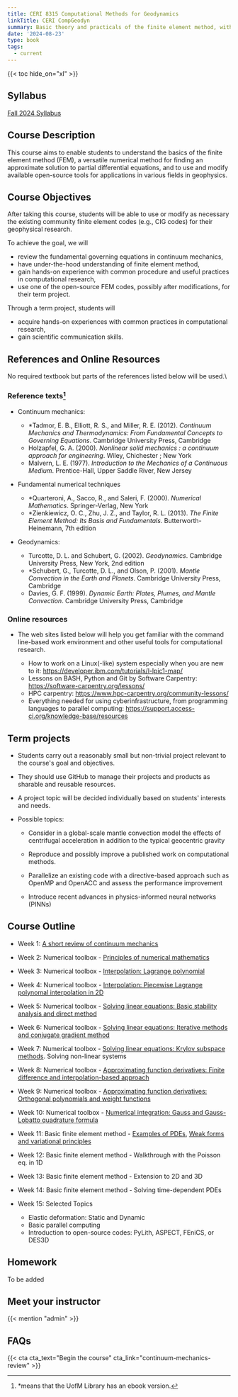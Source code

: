 ```yaml
---
title: CERI 8315 Computational Methods for Geodynamics
linkTitle: CERI CompGeodyn
summary: Basic theory and practicals of the finite element method, with applications for modeling geodynamic processes.
date: '2024-08-23'
type: book
tags:
  - current
---
```


<!-- {{< figure src="featured.jpg" >}} -->

{{< toc hide_on="xl" >}}

## Syllabus

[Fall 2024 Syllabus](/uploads/compgeodyn/CERI73158315_ComputationalMethods_Syllabus.pdf)

## Course Description

This course aims to enable students to understand the basics of the finite element method (FEM), a versatile numerical method for finding an approximate solution to partial differential equations, and to use and modify available open-source tools for applications in various fields in geophysics.

## Course Objectives

After taking this course, students will be able to use or modify as necessary the existing community finite element codes (e.g., CIG codes) for their geophysical research.

To achieve the goal, we will

- review the fundamental governing equations in continuum mechanics,
- have under-the-hood understanding of finite element method,
- gain hands-on experience with common procedure and useful practices in computational research,
- use one of the open-source FEM codes, possibly after modifications, for their term project.

Through a term project, students will

- acquire hands-on experiences with common practices in computational research,
- gain scientific communication skills.

## References and Online Resources

No required textbook but parts of the references listed below will be
used.\

### Reference texts[^1]

[^1]: *means that the UofM Library has an ebook version.

- Continuum mechanics:

  - *Tadmor, E. B., Elliott, R. S., and Miller, R. E. (2012). *Continuum Mechanics and Thermodynamics: From Fundamental Concepts to Governing Equations*. Cambridge University Press,
Cambridge
  - Holzapfel, G. A. (2000). *Nonlinear solid mechanics : a continuum approach for engineering*.
Wiley, Chichester ; New York
  - Malvern, L. E. (1977). *Introduction to the Mechanics of a Continuous Medium*. Prentice-Hall,
Upper Saddle River, New Jersey

- Fundamental numerical techniques

  - *Quarteroni, A., Sacco, R., and Saleri, F. (2000). *Numerical Mathematics*. Springer-Verlag,
New York
  - *Zienkiewicz, O. C., Zhu, J. Z., and Taylor, R. L. (2013). *The Finite Element Method: Its Basis
and Fundamentals*. Butterworth-Heinemann, 7th edition
  
- Geodynamics:

  - Turcotte, D. L. and Schubert, G. (2002). *Geodynamics*. Cambridge University Press, New
York, 2nd edition  
  - *Schubert, G., Turcotte, D. L., and Olson, P. (2001). *Mantle Convection in the Earth and
Planets*. Cambridge University Press, Cambridge
  - Davies, G. F. (1999). *Dynamic Earth: Plates, Plumes, and Mantle Convection*. Cambridge
University Press, Cambridge  

### Online resources

- The web sites listed below will help you get familiar with 
the command line-based work environment and other useful tools 
for computational research.

  - How to work on a Linux(-like) system especially when you are new to it: <https://developer.ibm.com/tutorials/l-lpic1-map/>
  - Lessons on BASH, Python and Git by Software Carpentry: <https://software-carpentry.org/lessons/>
  - HPC carpentry: <https://www.hpc-carpentry.org/community-lessons/>
  - Everything needed for using cyberinfrastructure, from programming languages to parallel computing: <https://support.access-ci.org/knowledge-base/resources>

## Term projects

- Students carry out a reasonably small but non-trivial project
    relevant to the course's goal and objectives.

- They should use GitHub to manage their projects and products as
    sharable and reusable resources.

- A project topic will be decided individually based on students' interests and
    needs.

- Possible topics:

  - Consider in a global-scale mantle convection model the effects
      of centrifugal acceleration in addition to the typical
      geocentric gravity

  - Reproduce and possibly improve a published work on computational
      methods.

  - Parallelize an existing code with a directive-based approach
      such as OpenMP and OpenACC and assess the performance
      improvement

  - Introduce recent advances in physics-informed neural networks
      (PINNs)

## Course Outline

- Week 1: [A short review of continuum mechanics](/uploads/compgeodyn/ContinuumMechanicsReview.pdf)

- Week 2: Numerical toolbox - [Principles of numerical mathematics](/uploads/compgeodyn/Principles.ipynb)

- Week 3: Numerical toolbox - [Interpolation: Lagrange polynomial](/uploads/compgeodyn/PiecewisePolynomialInterpolation.ipynb)

- Week 4: Numerical toolbox - [Interpolation: Piecewise Lagrange polynomal interpolation in 2D](/uploads/compgeodyn/PiecewisePolynomialInterpolation.ipynb)

- Week 5: Numerical toolbox - [Solving linear equations: Basic stability analysis and direct method](/uploads/compgeodyn/LinearSystemSolvers.ipynb)

- Week 6: Numerical toolbox - [Solving linear equations: Iterative methods and conjugate gradient method](/uploads/compgeodyn/LinearSystemSolvers.ipynb)

- Week 7: Numerical toolbox - [Solving linear equations: Krylov subspace methods](/uploads/compgeodyn/LinearSystemSolvers.ipynb). Solving non-linear systems

- Week 8: Numerical toolbox - [Approximating function derivatives: Finite difference and interpolation-based approach](/uploads/compgeodyn/ApproximatingFunctionDerivatives.ipynb)

- Week 9: Numerical toolbox - [Approximating function derivatives: Orthogonal polynomials and weight functions](/uploads/compgeodyn/ApproximatingFunctionDerivatives.ipynb)

- Week 10: Numerical toolbox - [Numerical integration: Gauss and Gauss-Lobatto quadrature formula](/uploads/compgeodyn/NumericalIntegration.ipynb)

- Week 11: Basic finite element method - [Examples of PDEs](/uploads/compgeodyn/Examples_of_PDES.ipynb), [Weak forms and variational principles](/uploads/compgeodyn/VariationalPrinciple_and_WeakForm.ipynb)

- Week 12: Basic finite element method - Walkthrough with the Poisson
    eq. in 1D

- Week 13: Basic finite element method - Extension to 2D and 3D

- Week 14: Basic finite element method - Solving time-dependent PDEs

- Week 15: Selected Topics
  - Elastic deformation: Static and Dynamic
  - Basic parallel computing
  - Introduction to open-source codes: PyLith, ASPECT, FEniCS, or DES3D

## Homework

To be added
<!-- - [Homework 1 on continuum kinematics](/uploads/compgeodyn/CERI8353_Geodynamics_homework1.pdf)
- [Homework 2 on continuum kinematics](/uploads/compgeodyn/CERI8353_Geodynamics_homework2.pdf)
- [Homework 3 on heat transfer](/uploads/compgeodyn/CERI8353_Geodynamics_homework3.pdf) -->

<!--
## Courses in this program

{{< list_children >}}
-->
## Meet your instructor

{{< mention "admin" >}}

## FAQs

<!-- {{< spoiler text="Are there prerequisites?" >}}
There are no prerequisites.
{{< /spoiler >}} -->

<!-- {{< spoiler text="How often do the courses run?" >}}
Designed for one 15-week semester, every otheryear. but Continuously, at your own pace.
{{< /spoiler >}} -->

{{< cta cta_text="Begin the course" cta_link="continuum-mechanics-review" >}}
